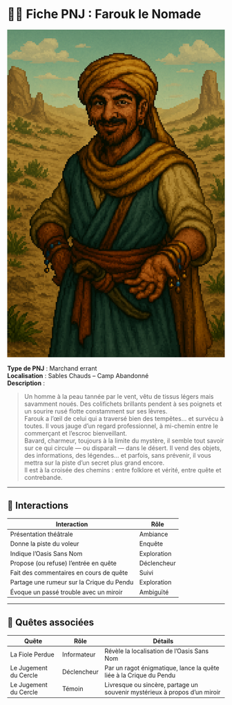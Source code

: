 # 🧍‍♂️ Fiche PNJ : Farouk le Nomade

![farouk-le-nomade.png](../../assets/img/chapter1/npc/farouk-le-nomade.png)

**Type de PNJ** : Marchand errant  
**Localisation** : Sables Chauds – Camp Abandonné  
**Description** :
> Un homme à la peau tannée par le vent, vêtu de tissus légers mais savamment noués. Des colifichets brillants pendent à
> ses poignets et un sourire rusé flotte constamment sur ses lèvres.  
> Farouk a l’œil de celui qui a traversé bien des tempêtes… et survécu à toutes. Il vous jauge d’un regard
> professionnel, à mi-chemin entre le commerçant et l’escroc bienveillant.  
> Bavard, charmeur, toujours à la limite du mystère, il semble tout savoir sur ce qui circule — ou disparaît — dans le
> désert. Il vend des objets, des informations, des légendes… et parfois, sans prévenir, il vous mettra sur la piste
> d’un secret plus grand encore.  
> Il est à la croisée des chemins : entre folklore et vérité, entre quête et contrebande.

---

## 💬 Interactions

| Interaction                               | Rôle        |
|-------------------------------------------|-------------|
| Présentation théâtrale                    | Ambiance    |
| Donne la piste du voleur                  | Enquête     |
| Indique l’Oasis Sans Nom                  | Exploration |
| Propose (ou refuse) l’entrée en quête     | Déclencheur |
| Fait des commentaires en cours de quête   | Suivi       |
| Partage une rumeur sur la Crique du Pendu | Exploration |
| Évoque un passé trouble avec un miroir    | Ambiguïté   |

---

## 📜 Quêtes associées

| Quête                 | Rôle        | Détails                                                                   |
|-----------------------|-------------|---------------------------------------------------------------------------|
| La Fiole Perdue       | Informateur | Révèle la localisation de l’Oasis Sans Nom                                |
| Le Jugement du Cercle | Déclencheur | Par un ragot énigmatique, lance la quête liée à la Crique du Pendu        |
| Le Jugement du Cercle | Témoin      | Livresque ou sincère, partage un souvenir mystérieux à propos d’un miroir |
